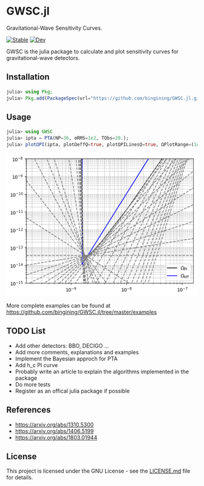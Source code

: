 # GWSC.jl

Gravitational-Wave Sensitivity Curves.

[![Stable](https://img.shields.io/badge/docs-stable-blue.svg)](https://bingining.github.io/GWSC.jl/stable)
[![Dev](https://img.shields.io/badge/docs-dev-blue.svg)](https://bingining.github.io/GWSC.jl/dev)

GWSC is the julia package to calculate and plot sensitivity curves for gravitational-wave detectors.

## Installation

```julia
julia> using Pkg;
julia> Pkg.add(PackageSpec(url="https://github.com/bingining/GWSC.jl.git"))
```


## Usage

```julia
julia> using GWSC
julia> ipta = PTA(NP=36, σRMS=1e2, TObs=20.);
julia> plotΩPI(ipta, plotΩeffQ=true, plotΩPILinesQ=true, ΩPlotRange=(1e-15, 1e-8))
```
![](https://github.com/bingining/GWSC.jl/blob/master/test/pta.png)

More complete examples can be found at https://github.com/bingining/GWSC.jl/tree/master/examples

## TODO List

- Add other detectors: BBO, DECIGO ...
- Add more comments, explanations and examples
- Implement the Bayesian approch for PTA
- Add h_c PI curve
- Probably write an article to explain the algorithms implemented in the package
- Do more tests
- Register as an offical julia package if possible

## References

* https://arxiv.org/abs/1310.5300
* https://arxiv.org/abs/1406.5199
* https://arxiv.org/abs/1803.01944

## License

This project is licensed under the GNU License - see the [LICENSE.md](LICENSE.md) file for details.

